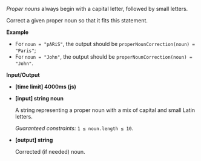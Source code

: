 ﻿_Proper nouns_ always begin with a capital letter, followed by small letters.

Correct a given proper noun so that it fits this statement.

**Example**

*   For `noun = "pARiS"`, the output should be
    `properNounCorrection(noun) = "Paris"`;
*   For `noun = "John"`, the output should be
    `properNounCorrection(noun) = "John"`.

**Input/Output**

*   **[time limit] 4000ms (js)**

*   **[input] string noun**

    A string representing a proper noun with a mix of capital and small Latin letters.

    _Guaranteed constraints:_
    `1 ≤ noun.length ≤ 10`.

*   **[output] string**

    Corrected (if needed) noun.